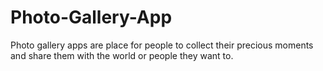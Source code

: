 # Photo-Gallery-App

Photo gallery apps are place for people to collect their precious moments and share them with the world or people they want to. 
